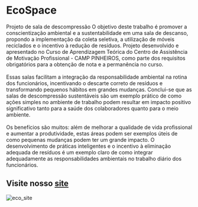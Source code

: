 # EcoSpace
Projeto de sala de descompressão
O objetivo deste trabalho é promover a conscientização ambiental e a sustentabilidade em uma sala de descanso, propondo a implementação da coleta seletiva, a utilização de móveis reciclados e o incentivo à redução de resíduos. Projeto desenvolvido e apresentado no Curso de Aprendizagem Teórica do Centro de Assistência de Motivação Profissional - CAMP PINHEIROS, como parte dos requisitos obrigatórios para a obtenção de nota e a permanência no curso.
<br>
<br>
Essas salas facilitam a integração da responsabilidade ambiental na rotina dos funcionários, incentivando o descarte correto de resíduos e transformando pequenos hábitos em grandes mudanças. Conclui-se que as salas de descompressão sustentáveis são um exemplo prático de como ações simples no ambiente de trabalho podem resultar em impacto positivo significativo tanto para a saúde dos colaboradores quanto para o meio ambiente.
<br>
<br>
Os benefícios são muitos: além de melhorar a qualidade de vida profissional e aumentar a produtividade, estas áreas podem ser exemplos úteis de como pequenas mudanças podem ter um grande impacto. O desenvolvimento de práticas inteligentes e o incentivo à eliminação adequada de resíduos é um exemplo claro de como integrar adequadamente as responsabilidades ambientais no trabalho diário dos funcionários.

## Visite nosso [site](https://ecospace-camp.github.io/EcoSpace/)

![eco_site](https://github.com/user-attachments/assets/57928c9a-ebe1-48e5-b43c-9cf1968db208)



